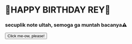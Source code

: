 <html lang="en">
  <head>
    <meta charset="UTF-8" />
    <meta name="viewport" content="width=device-width, initial-scale=1.0" />
    <title>Happy Birthday Rey dari Tibit</title>
    <link
      rel="stylesheet"
      href="https://cdnjs.cloudflare.com/ajax/libs/animate.css/4.1.1/animate.min.css"
    />
    <script src="https://cdn.tailwindcss.com"></script>
  </head>
  
  <body
    class="flex justify-center items-center h-screen"
    style="
      background-image: url(https://i.pinimg.com/736x/50/5e/8e/505e8eb54f13df32462afc23242e1bf7.jpg);
      background-repeat: no-repeat;
      background-size: cover;
    "
  >
    <div
      class="border bg-white rounded-xl px-10 border-4 border-gray-300 py-8 shadow-lg shadow-red-300 text-center animate__animated animate__backInDown m-10 w-98"
      id="kartu"
    >
      <h1 class="text-3xl">🎉HAPPY BIRTHDAY REY🎉</h1>
      <h3
        class="text-10xl font-bold text-red-500 animate__animated animate__infinite animate__pulse"
      >
        secuplik note ultah, semoga ga muntah bacanya⚠️ 
      </h3>
      <button
        href="Buat Rey dari Tibit.html"
        class="animate__animated animate__delay-1s animate__tada p-2 bg-red-600 text-white rounded mt-5 hover:bg-red-900 transition ease-in w-full"
        onclick="ubahKartu()"
      >
        Click me-ow, please!
      </button>
    </div>
    <script src="https://cdn.jsdelivr.net/npm/@tsparticles/confetti@3.0.3/tsparticles.confetti.bundle.min.js"></script>
    <script>
      let kartu = document.getElementById("kartu");
      function ubahKartu() {
        kartu.innerHTML = `<h1 class="font-semibold text-wrap animate__animated animate__zoomIn">Barakallah fii umrik, Rey! AYEE, ada yang nambah umur nihh? Firstt, gw mau mengapresiasi semua kerja keras dan pencapaian lu sampai detik ini, honestly, you're SO cool, Rey. Oh ya IMO, you are such a good (silly) friend too, hahaha you should know thatt. So, here I'm really gonna pray for you (AAMIINKAN LOHYA), semogaa tahun ini makin banyak kebahagiaan, segala urusan maupun rezeki lancar, dan segala impian jadi kenyataan, there must be a big dream that you're chasing, and you have to believe that you can be whatever you want. Semoga panjang umur, sehat selalu (kalau lagi capek, tolong istirahat yang cukup, ok, you also need happiness, rest, and care) Semoga kita bisa terus seru-seruan bareng, dan saling dukung, ya! Masih banyak lagi do'a terbaik dari gw yang gabisa gw ketik disini, karena bakal panjang BANGET. Gw, kita semua, very proud of you, Rey. Once again, HAPPY HAPPY B'DAY YAA! KITA SEMUA SAYANG REY 🎉🎂<h1>
        <h2 class="mt-3 animate__animated animate__fadeIn">- Dari: Tibit -</h2>
        <button onclick="refresh()" class="animate__animated animate__delay-1s animate__tada p-2 bg-slate-600 text-white rounded mt-5 hover:bg-slate-900 transition ease-in w-15000">SENYUUUMMM  :D</button>
          `;
      }
      confetti({
        particleCount: 200,
        spread: 70,
        origin: { y: 0.6 },
      });
      function refresh() {
        location.reload();
      }
    </script>
  </body>
